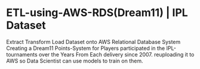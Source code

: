 # ETL-using-AWS-RDS(Dream11) | IPL Dataset
Extract Transform Load Dataset onto AWS Relational Database System
Creating a Dream11 Points-System for Players participated in the IPL-tournaments over the Years 
From Each delivery since 2007. reuploading it to AWS so Data Scientist can use models to train on them.

